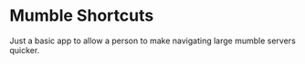 # Mumble Shortcuts

Just a basic app to allow a person to make navigating large mumble servers quicker.